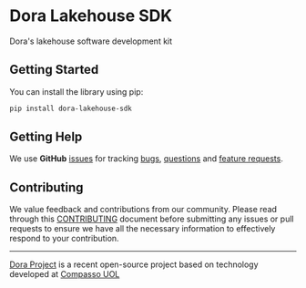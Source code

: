 # Dora Lakehouse SDK

Dora's lakehouse software development kit

## Getting Started

You can install the library using pip:

```sh
pip install dora-lakehouse-sdk
```

## Getting Help

We use **GitHub** [issues](https://github.com/doraproject/lakehouse/issues) for tracking [bugs](https://github.com/doraproject/lakehouse/labels/bug), [questions](https://github.com/doraproject/lakehouse/labels/question) and [feature requests](https://github.com/doraproject/lakehouse/labels/enhancement).

## Contributing

We value feedback and contributions from our community. Please read through this [CONTRIBUTING](.github/CONTRIBUTING.md) document before submitting any issues or pull requests to ensure we have all the necessary information to effectively respond to your contribution.

---

[Dora Project](https://github.com/doraproject) is a recent open-source project based on technology developed at [Compasso UOL](https://compassouol.com/)
